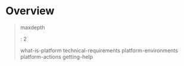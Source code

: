 Overview
========

> maxdepth
>
> :   2
>
> what-is-platform technical-requirements platform-environments
> platform-actions getting-help

